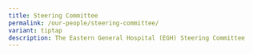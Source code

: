 ```yaml
---
title: Steering Committee
permalink: /our-people/steering-committee/
variant: tiptap
description: The Eastern General Hospital (EGH) Steering Committee
---
```

